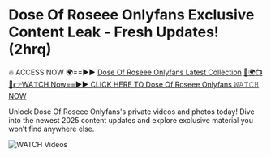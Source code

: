 # Dose Of Roseee Onlyfans Exclusive Content Leak - Fresh Updates! (2hrq)

🔥 ACCESS NOW 🌍==►► <a href="https://tinyurl.com/3fjeunct" rel="nofollow">Dose Of Roseee Onlyfans Latest Collection</a></h3>
[🔴🌍📺📱👉WA𝚃CH Now==►► CLICK HERE TO Dose Of Roseee Onlyfans 𝚆𝙰𝚃𝙲𝙷 NOW](https://tinyurl.com/3fjeunct)

Unlock Dose Of Roseee Onlyfans's private videos and photos today! Dive into the newest 2025 content updates and explore exclusive material you won’t find anywhere else.


<a href="https://tinyurl.com/3fjeunct" rel="nofollow" data-target="animated-image.originalLink"><img src="https://camo.githubusercontent.com/8a4f000d20f83aca3bf7ec5f350d767afa0574a8a352519fd8cfa583a6f93a33/68747470733a2f2f692e696d6775722e636f6d2f644a486b345a712e676966" alt="WATCH Videos" data-canonical-src="https://i.imgur.com/dJHk4Zq.gif" style="max-width: 100%; display: inline-block;" data-target="animated-image.originalImage"></a>
